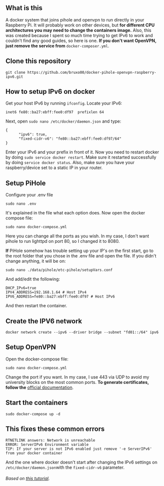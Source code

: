 ## What is this
A docker system that joins pihole and openvpn to run directly in your Raspberry Pi. It will probably work on other devices, but **for different CPU architectures you may need to change the containers image.**
Also, this was created because I spent so much time trying to get IPv6 to work and couldn't find any good guides, so here is one.
**If you don't want OpenVPN, just remove the service from** `docker-composer.yml`.

## Clone this repository
    git clone https://github.com/bruxo00/docker-pihole-openvpn-raspberry-ipv6.git

## How to setup IPv6 on docker
Get your host IPv6 by running `ifconfig`. Locate your IPv6:

    inet6 fe80::ba27:ebff:fee0:df97  prefixlen 64
Next, open `sudo nano /etc/docker/daemon.json` and type:

    {
          "ipv6": true,
          "fixed-cidr-v6": "fe80::ba27:ebff:fee0:df97/64"
    }
Enter your IPv6 and your prefix in front of it. Now you need to restart docker by doing `sudo service docker restart`. Make sure it restarted successfully by doing `service docker status`.
Also, make sure you have your raspberry/device set to a static IP in your router.

## Setup PiHole
Configure your .env file

    sudo nano .env

It's explained in the file what each option does. Now open the docker compose file:

    sudo nano docker-compose.yml
Here you can change all the ports as you wish. In my case, I don't want pihole to run lighttpd on port 80, so I changed it to 8080.

**If** PiHole somehow has trouble setting up your IP's on the first start, go to the root folder that you chose in the .env file and open the file. If you didn't change anything, it will be on:

    sudo nano ./data/pihole/etc-pihole/setupVars.conf
And add/edit the following:

    DHCP_IPv6=true
    IPV4_ADDRESS=192.168.1.64 # Host IPv4
    IPV6_ADDRESS=fe80::ba27:ebff:fee0:df97 # Host IPv6
And then restart the container.

## Create the IPV6 network

    docker network create --ipv6 --driver bridge --subnet "fd01::/64" ipv6
    
## Setup OpenVPN
Open the  docker-compose file:

    sudo nano docker-compose.yml
Change the port if you want. In my case, I use 443 via UDP to avoid my university blocks on the most common ports.
**To generate certificates, follow the** [official documentation](https://github.com/kylemanna/docker-openvpn/blob/master/docs/docker-compose.md).

## Start the containers

    sudo docker-compose up -d

## This fixes these common errors

    RTNETLINK answers: Network is unreachable
    ERROR: ServerIPv6 Environment variable
    TIP: If your server is not IPv6 enabled just remove '-e ServerIPv6' from your docker container
And the one where docker doesn't start after changing the IPv6 settings on `/etc/docker/daemon.json`with the `fixed-cidr-v6` parameter.



###### Based on [this tutorial](https://gist.github.com/zottelbeyer/c47b1a48b9c5c69796a712466e7fb71f).
